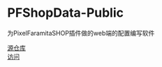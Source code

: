 # PFShopData-Public
为PixelFaramitaSHOP插件做的web端的配置编写软件

[源仓库](https://github.com/newAkko/PFShopData)  
[访问](https://starsdream00.github.io/PFShopData-Public/)
